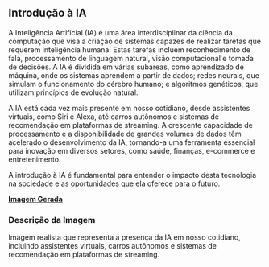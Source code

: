 ## Introdução à IA
A Inteligência Artificial (IA) é uma área interdisciplinar da ciência da computação que visa a criação de sistemas capazes de realizar tarefas que requerem inteligência humana. Estas tarefas incluem reconhecimento de fala, processamento de linguagem natural, visão computacional e tomada de decisões. A IA é dividida em várias subáreas, como aprendizado de máquina, onde os sistemas aprendem a partir de dados; redes neurais, que simulam o funcionamento do cérebro humano; e algoritmos genéticos, que utilizam princípios de evolução natural.

A IA está cada vez mais presente em nosso cotidiano, desde assistentes virtuais, como Siri e Alexa, até carros autônomos e sistemas de recomendação em plataformas de streaming. A crescente capacidade de processamento e a disponibilidade de grandes volumes de dados têm acelerado o desenvolvimento da IA, tornando-a uma ferramenta essencial para inovação em diversos setores, como saúde, finanças, e-commerce e entretenimento.

A introdução à IA é fundamental para entender o impacto desta tecnologia na sociedade e as oportunidades que ela oferece para o futuro.

**[Imagem Gerada](/outputs/IntroducaoaAI.png)**

### Descrição da Imagem
Imagem realista que representa a presença da IA em nosso cotidiano, incluindo assistentes virtuais, carros autônomos e sistemas de recomendação em plataformas de streaming.
